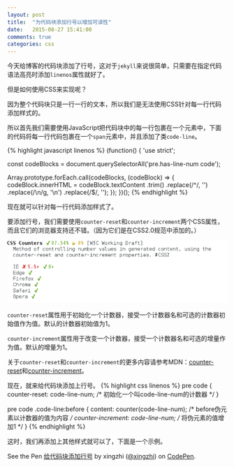 ```yaml
---
layout: post
title:  "为代码块添加行号以增加可读性"
date:   2015-08-27 15:41:00
comments: true
categories: css
---
```


今天给博客的代码块添加了行号，这对于`jekyll`来说很简单，只需要在指定代码语法高亮时添加`linenos`属性就好了。

但是如何使用CSS来实现呢？

因为整个代码块只是一行一行的文本，所以我们是无法使用CSS针对每一行代码添加样式的。

所以首先我们需要使用JavaScript把代码块中的每一行包裹在一个元素中，下面的代码将每一行代码包裹在一个`span`元素中，并且添加了类`code-line`。
  
{% highlight javascript linenos %}
(function() {
  'use strict';

  const codeBlocks = document.querySelectorAll('pre.has-line-num code');

  Array.prototype.forEach.call(codeBlocks, (codeBlock) => {
    codeBlock.innerHTML = codeBlock.textContent
       .trim()
      .replace(/^/, '<span class="code-line">')
      .replace(/\n/g, '</span>\n<span class="code-line">')
      .replace(/$/, '</span>');
  });
})();
{% endhighlight %}

现在就可以针对每一行代码添加样式了。

要添加行号，我们需要使用`counter-reset`和`counter-increment`两个CSS属性，而且它们的浏览器支持还不错。（因为它们是在CSS2.0规范中添加的。）

![counter-reset和counter-increment的浏览器兼容性](/images/caniuse-counter-reset.png)

`counter-reset`属性用于初始化一个计数器，接受一个计数器名和可选的计数器初始值作为值。默认的计数器初始值为1。

`counter-increment`属性用于改变一个计数器，接受一个计数器名和可选的增量作为值。默认的增量为1。

关于`counter-reset`和`counter-increment`的更多内容请参考MDN：[counter-reset](https://developer.mozilla.org/en-US/docs/Web/CSS/counter-reset)和[counter-increment](https://developer.mozilla.org/en-US/docs/Web/CSS/counter-increment)。

现在，就来给代码块添加上行号。
{% highlight css linenos %}
pre code {
  counter-reset: code-line-num;    /* 初始化一个叫code-line-num的计数器 */
}

pre code .code-line:before {
  content: counter(code-line-num);    /* before伪元素以计数器的值为内容 */
  counter-increment: code-line-num;    /* 将伪元素的值增加1 */
}
{% endhighlight %}

这时，我们再添加上其他样式就可以了，下面是一个示例。

<p data-height="266" data-theme-id="18224" data-slug-hash="MagyqB" data-default-tab="result" data-user="xingzhi" class='codepen'>See the Pen <a href='http://codepen.io/xingzhi/pen/MagyqB/'>给代码块添加行号</a> by xingzhi (<a href='http://codepen.io/xingzhi'>@xingzhi</a>) on <a href='http://codepen.io'>CodePen</a>.</p>




